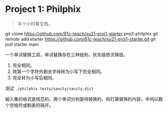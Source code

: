 # Project 1: Philphix

> 半个小时看文档，

git clone https://github.com/61c-teach/su21-proj1-starter proj1-philphix
git remote add starter https://github.com/61c-teach/su21-proj1-starter.git
git pull starter main

一个单词替换工具，单词替换存在三种级别，优先级依次降低。

1. 完全相同。
2. 除第一个字符外剩余字母转为小写下完全相同。
3. 完全转为小写后相同。

测试 `./philphix tests/sanity/sanity.dict`

输入集的格式是规范的，两个单词分别是待替换的，和打算替换的内容，中间以数个空格符或制表符隔开。

